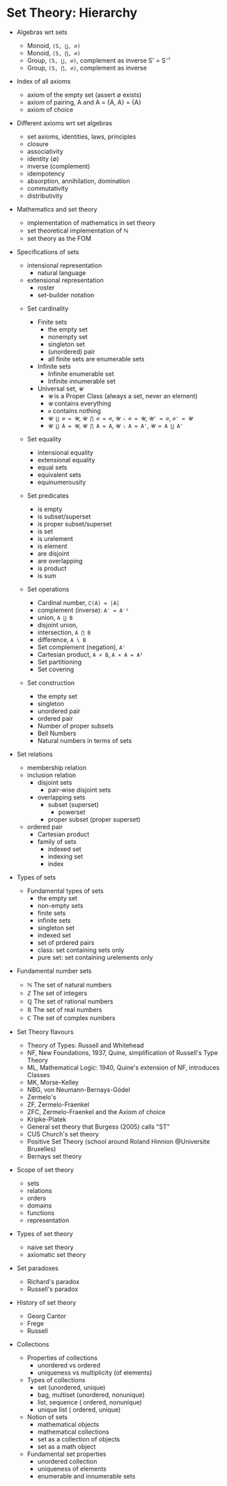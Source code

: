 # Set Theory: Hierarchy


* Algebras wrt sets
  - Monoid, `(S, ⋃, ∅)`
  - Monoid, `(S, ⋂, ∅)`
  - Group, `(S, ⋃, ∅)`, complement as inverse S' = S⁻¹
  - Group, `(S, ⋂, ∅)`, complement as inverse

* Index of all axioms
  - axiom of the empty set (assert ∅ exists)
  - axiom of pairing, A and A = {A, A} = {A}
  - axiom of choice

* Different axioms wrt set algebras
  - set axioms, identities, laws, principles
  - closure
  - associativity
  - identity (∅)
  - inverse (complement)
  - idempotency
  - absorption, annihilation, domination
  - commutativity
  - distributivity

* Mathematics and set theory
  - implementation of mathematics in set theory
  - set theoretical implementation of ℕ
  - set theory as the FOM

* Specifications of sets
  - intensional representation
    - natural language
  - extensional representation
    - roster
    - set-builder notation

  * Set cardinality
    - Finite sets
      - the empty set
      - nonempty set
      - singleton set
      - (unordered) pair
      - all finite sets are enumerable sets
    - Infinite sets
      - Infinite enumerable set
      - Infinite innumerable set
    - Universal set, `𝓤`
      - `𝓤` is a Proper Class (always a set, never an element)
      - `𝓤` contains everything
      - `∅` contains nothing
      - `𝓤 ⋃ ∅ = 𝓤`, `𝓤 ⋂ ∅ = ∅`, `𝓤 ∖ ∅ = 𝓤`, `𝓤' = ∅`, `∅' = 𝓤`
      - `𝓤 ⋃ A = 𝓤`, `𝓤 ⋂ A = A`, `𝓤 ∖ A = A'`, `𝓤 = A ⋃ A'`

  * Set equality
    - intensional equality
    - extensional equality
    - equal sets
    - equivalent sets
    - equinumerousity

  * Set predicates
    - is empty
    - is subset/superset
    - is proper subset/superset
    - is set
    - is urelement
    - is element
    - are disjoint
    - are overlapping
    - is product
    - is sum

  * Set operations
    - Cardinal number, `∁(A) = |A|`
    - complement (inverse): `A' = A⁻¹`
    - union, `A ⋃ B`
    - disjoint union, 
    - intersection, `A ⋂ B`
    - difference, `A \ B`
    - Set complement (negation), `A'`
    - Cartesian product, `A ⨯ B`, `A ⨯ A = A²`
    - Set partitioning
    - Set covering

  * Set construction
    - the empty set
    - singleton
    - unordered pair
    - ordered pair
    - Number of proper subsets
    - Bell Numbers
    - Natural numbers in terms of sets

* Set relations
  - membership relation
  - inclusion relation
    - disjoint sets
      - pair-wise disjoint sets
    - overlapping sets
      - subset (superset)
        - powerset
      - proper subset (proper superset)
  - ordered pair
    - Cartesian product
    - family of sets
      - indexed set
      - indexing set
      - index

* Types of sets
  * Fundamental types of sets
    - the empty set
    - non-empty sets
    - finite sets
    - infinite sets
    - singleton set
    - indexed set
    - set of prdered pairs
    - class: set containing sets only
    - pure set: set containing urelements only

* Fundamental number sets
  - ℕ The set of natural numbers
  - ℤ The set of integers
  - ℚ The set of rational numbers
  - ℝ The set of real numbers
  - ℂ The set of complex numbers

* Set Theory flavours
  - Theory of Types: Russell and Whitehead
  - NF, New Foundations, 1937, Quine, simplification of Russell's Type Theory
  - ML, Mathematical Logic: 1940, Quine's extension of NF, introduces Classes
  - MK, Morse-Kelley
  - NBG, von Neumann-Bernays-Gödel
  - Zermelo's
  - ZF, Zermelo-Fraenkel
  - ZFC, Zermelo-Fraenkel and the Axiom of choice
  - Kripke-Platek
  - General set theory that Burgess (2005) calls "ST"
  - CUS Church's set theory
  - Positive Set Theory (school around Roland Hinnion @Universite Bruxelles)
  - Bernays set theory

* Scope of set theory
  - sets
  - relations
  - orders
  - domains
  - functions
  - representation

* Types of set theory
  - naive set theory
  - axiomatic set theory

* Set paradoxes
  - Richard's paradox
  - Russell's paradox

* History of set theory
  - Georg Cantor
  - Frege
  - Russell

* Collections
  * Properties of collections
    - unordered vs ordered
    - uniqueness vs multiplicity (of elements)
  * Types of collections
    - set             (unordered,    unique)
    - bag, multiset   (unordered, nonunique)
    - list, sequence  (  ordered, nonunique)
    - unique list     (  ordered,    unique)
  * Notion of sets
    - mathematical objects
    - mathematical collections
    - set as a collection of objects
    - set as a math object
  * Fundamental set properties
    - unordered collection
    - uniqueness of elements
    - enumerable and innumerable sets
